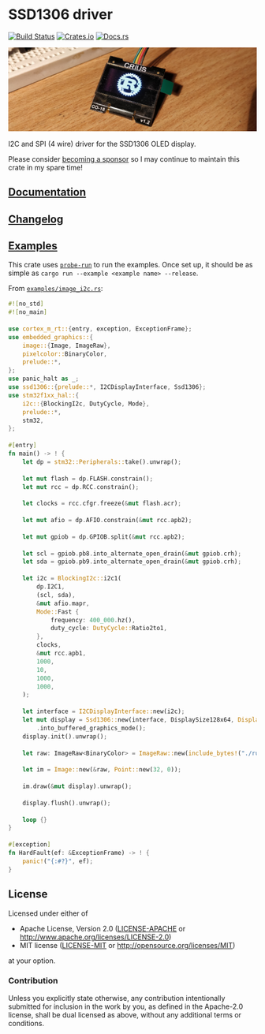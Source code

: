 # SSD1306 driver

[![Build Status](https://circleci.com/gh/jamwaffles/ssd1306/tree/master.svg?style=shield)](https://circleci.com/gh/jamwaffles/ssd1306/tree/master)
[![Crates.io](https://img.shields.io/crates/v/ssd1306.svg)](https://crates.io/crates/ssd1306)
[![Docs.rs](https://docs.rs/ssd1306/badge.svg)](https://docs.rs/ssd1306)

[![CRIUS display showing the Rust logo](readme_banner.jpg?raw=true)](examples/image_i2c.rs)

I2C and SPI (4 wire) driver for the SSD1306 OLED display.

Please consider [becoming a sponsor](https://github.com/sponsors/jamwaffles/) so I may continue to maintain this crate in my spare time!

## [Documentation](https://docs.rs/ssd1306)

## [Changelog](CHANGELOG.md)

## [Examples](examples)

This crate uses [`probe-run`](https://crates.io/crates/probe-run) to run the examples. Once set up,
it should be as simple as `cargo run --example <example name> --release`.

From [`examples/image_i2c.rs`](examples/image_i2c.rs):

```rust
#![no_std]
#![no_main]

use cortex_m_rt::{entry, exception, ExceptionFrame};
use embedded_graphics::{
    image::{Image, ImageRaw},
    pixelcolor::BinaryColor,
    prelude::*,
};
use panic_halt as _;
use ssd1306::{prelude::*, I2CDisplayInterface, Ssd1306};
use stm32f1xx_hal::{
    i2c::{BlockingI2c, DutyCycle, Mode},
    prelude::*,
    stm32,
};

#[entry]
fn main() -> ! {
    let dp = stm32::Peripherals::take().unwrap();

    let mut flash = dp.FLASH.constrain();
    let mut rcc = dp.RCC.constrain();

    let clocks = rcc.cfgr.freeze(&mut flash.acr);

    let mut afio = dp.AFIO.constrain(&mut rcc.apb2);

    let mut gpiob = dp.GPIOB.split(&mut rcc.apb2);

    let scl = gpiob.pb8.into_alternate_open_drain(&mut gpiob.crh);
    let sda = gpiob.pb9.into_alternate_open_drain(&mut gpiob.crh);

    let i2c = BlockingI2c::i2c1(
        dp.I2C1,
        (scl, sda),
        &mut afio.mapr,
        Mode::Fast {
            frequency: 400_000.hz(),
            duty_cycle: DutyCycle::Ratio2to1,
        },
        clocks,
        &mut rcc.apb1,
        1000,
        10,
        1000,
        1000,
    );

    let interface = I2CDisplayInterface::new(i2c);
    let mut display = Ssd1306::new(interface, DisplaySize128x64, DisplayRotation::Rotate0)
        .into_buffered_graphics_mode();
    display.init().unwrap();

    let raw: ImageRaw<BinaryColor> = ImageRaw::new(include_bytes!("./rust.raw"), 64);

    let im = Image::new(&raw, Point::new(32, 0));

    im.draw(&mut display).unwrap();

    display.flush().unwrap();

    loop {}
}

#[exception]
fn HardFault(ef: &ExceptionFrame) -> ! {
    panic!("{:#?}", ef);
}
```

## License

Licensed under either of

- Apache License, Version 2.0 ([LICENSE-APACHE](LICENSE-APACHE) or
  http://www.apache.org/licenses/LICENSE-2.0)
- MIT license ([LICENSE-MIT](LICENSE-MIT) or http://opensource.org/licenses/MIT)

at your option.

### Contribution

Unless you explicitly state otherwise, any contribution intentionally submitted for inclusion in the
work by you, as defined in the Apache-2.0 license, shall be dual licensed as above, without any
additional terms or conditions.

